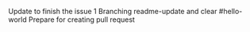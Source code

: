 Update to finish the issue 1
Branching readme-update and clear #hello-world
Prepare for creating pull request

